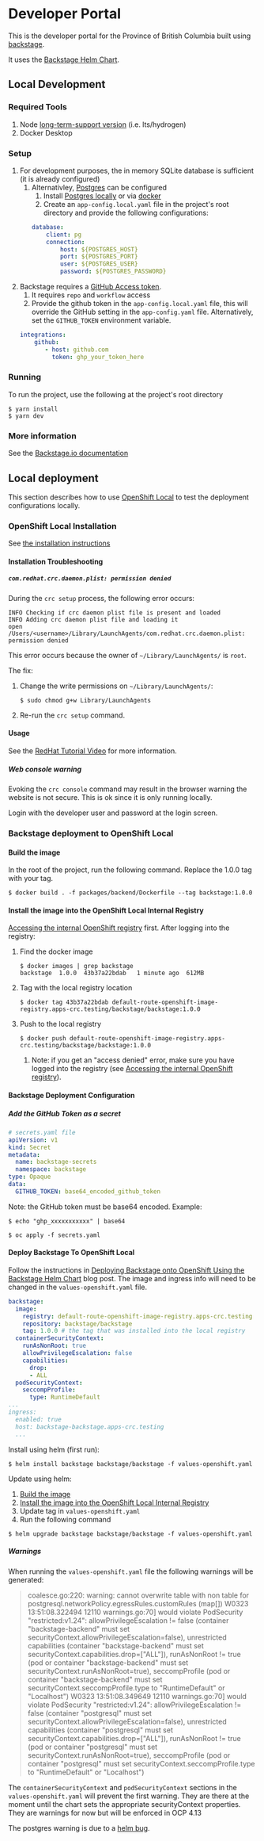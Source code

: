 # Developer Portal

This is the developer portal for the Province of British Columbia built using [backstage](https://backstage.io). 

It uses the [Backstage Helm Chart](https://github.com/backstage/charts).

## Local Development

### Required Tools
1. Node [long-term-support version](https://nodejs.dev/en/about/releases/) (i.e. lts/hydrogen)
1. Docker Desktop

### Setup
1. For development purposes, the in memory SQLite database is sufficient (it is already configured)
    1. Alternativley, [Postgres](https://www.postgresql.org) can be configured 
        1. Install [Postgres locally](https://www.postgresql.org/download/) or via [docker](https://hub.docker.com/_/postgres)
        1. Create an `app-config.local.yaml` file in the project's root directory and provide the following configurations:
        ```yaml
        database:
            client: pg
            connection:
                host: ${POSTGRES_HOST}
                port: ${POSTGRES_PORT}
                user: ${POSTGRES_USER}
                password: ${POSTGRES_PASSWORD}
        ```
1. Backstage requires a [GitHub Access token](https://docs.github.com/en/authentication/keeping-your-account-and-data-secure/creating-a-personal-access-token). 
    1. It requires `repo` and `workflow` access
    1. Provide the github token in the `app-config.local.yaml` file, this will override the GitHub setting in the `app-config.yaml` file. Alternatively, set the `GITHUB_TOKEN` environment variable.
    ```yaml
    integrations:
        github:
           - host: github.com
             token: ghp_your_token_here 
    ```

### Running
To run the project, use the following at the project's root directory
```
$ yarn install
$ yarn dev
```

### More information
See the [Backstage.io documentation](https://backstage.io/docs/getting-started/)

## Local deployment
This section describes how to use [OpenShift Local](https://developers.redhat.com/products/openshift-local/overview) to test the deployment configurations locally.

### OpenShift Local Installation

See [the installation instructions](https://access.redhat.com/documentation/en-us/red_hat_openshift_local/2.15)

#### Installation Troubleshooting

##### `com.redhat.crc.daemon.plist: permission denied` 

During the `crc setup` process, the following error occurs:

```
INFO Checking if crc daemon plist file is present and loaded
INFO Adding crc daemon plist file and loading it
open /Users/<username>/Library/LaunchAgents/com.redhat.crc.daemon.plist: permission denied
```

This error occurs because the owner of `~/Library/LaunchAgents/` is `root`.

The fix:

1. Change the write permissions on `~/Library/LaunchAgents/`:

    ```
    $ sudo chmod g+w Library/LaunchAgents
    ```

1. Re-run the `crc setup` command.


#### Usage

See the [RedHat Tutorial Video](https://developers.redhat.com/products/openshift-local/getting-started) for more information.


##### Web console warning

Evoking the `crc console` command may result in the browser warning the website is not secure. This is ok since it is only running locally. 

Login with the developer user and password at the login screen.


### Backstage deployment to OpenShift Local

#### Build the image

In the root of the project, run the following command. Replace the 1.0.0 tag with your tag.
```shell
$ docker build . -f packages/backend/Dockerfile --tag backstage:1.0.0
```

#### Install the image into the OpenShift Local Internal Registry

[Accessing the internal OpenShift registry](https://access.redhat.com/documentation/en-us/red_hat_openshift_local/2.15/html/getting_started_guide/using_gsg#accessing-the-internal-openshift-registry_gsg) first. After logging into the registry:


1. Find the docker image
    ```shell
    $ docker images | grep backstage
    backstage  1.0.0  43b37a22bdab   1 minute ago  612MB
    ```
1. Tag with the local registry location
    ```shell
    $ docker tag 43b37a22bdab default-route-openshift-image-registry.apps-crc.testing/backstage/backstage:1.0.0
    ```
1. Push to the local registry
    ```
    $ docker push default-route-openshift-image-registry.apps-crc.testing/backstage/backstage:1.0.0
    ```
    1. Note: if you get an "access denied" error, make sure you have logged into the registry (see [Accessing the internal OpenShift registry](https://access.redhat.com/documentation/en-us/red_hat_openshift_local/2.15/html/getting_started_guide/using_gsg#accessing-the-internal-openshift-registry_gsg)).


#### Backstage Deployment Configuration

##### Add the GitHub Token as a secret
```yaml
# secrets.yaml file
apiVersion: v1
kind: Secret
metadata:
  name: backstage-secrets
  namespace: backstage
type: Opaque
data:
  GITHUB_TOKEN: base64_encoded_github_token
```

Note: the GitHub token must be base64 encoded. Example:
```shell
$ echo "ghp_xxxxxxxxxxx" | base64
```

```shell
$ oc apply -f secrets.yaml
```

#### Deploy Backstage To OpenShift Local

Follow the instructions in [Deploying Backstage onto OpenShift Using the Backstage Helm Chart](https://janus-idp.io/blog/deploying-backstage-onto-openshift-using-helm) blog post. The image and ingress info will need to be changed in the `values-openshift.yaml` file. 

```yaml
backstage:
  image:
    registry: default-route-openshift-image-registry.apps-crc.testing
    repository: backstage/backstage
    tag: 1.0.0 # the tag that was installed into the local registry
  containerSecurityContext:
    runAsNonRoot: true
    allowPrivilegeEscalation: false
    capabilities:
      drop:
      - ALL
  podSecurityContext:
    seccompProfile:
      type: RuntimeDefault
...
ingress:
  enabled: true
  host: backstage-backstage.apps-crc.testing
  ...
```

Install using helm (first run):
```shell
$ helm install backstage backstage/backstage -f values-openshift.yaml
```

Update using helm:
1. [Build the image](#build-the-image)
1. [Install the image into the OpenShift Local Internal Registry](#install-the-image-into-the-openshift-local-internal-registry)
1. Update tag in `values-openshift.yaml`
1. Run the following command

```shell
$ helm upgrade backstage backstage/backstage -f values-openshift.yaml
```

##### Warnings
When running the `values-openshift.yaml` file the following warnings will be generated:

>coalesce.go:220: warning: cannot overwrite table with non table for postgresql.networkPolicy.egressRules.customRules (map[])
W0323 13:51:08.322494   12110 warnings.go:70] would violate PodSecurity "restricted:v1.24": allowPrivilegeEscalation != false (container "backstage-backend" must set securityContext.allowPrivilegeEscalation=false), unrestricted capabilities (container "backstage-backend" must set securityContext.capabilities.drop=["ALL"]), runAsNonRoot != true (pod or container "backstage-backend" must set securityContext.runAsNonRoot=true), seccompProfile (pod or container "backstage-backend" must set securityContext.seccompProfile.type to "RuntimeDefault" or "Localhost")
>W0323 13:51:08.349649   12110 warnings.go:70] would violate PodSecurity "restricted:v1.24": allowPrivilegeEscalation != false (container "postgresql" must set securityContext.allowPrivilegeEscalation=false), unrestricted capabilities (container "postgresql" must set securityContext.capabilities.drop=["ALL"]), runAsNonRoot != true (pod or container "postgresql" must set securityContext.runAsNonRoot=true), seccompProfile (pod or container "postgresql" must set securityContext.seccompProfile.type to "RuntimeDefault" or "Localhost")

The `containerSecurityContext` and `podSecurityContext` sections in the  `values-openshift.yaml` will prevent the first warning. They are there at the moment until the chart sets the appropriate securityContext properties. They are warnings for now but will be enforced in OCP 4.13

The postgres warning is due to a [helm bug](https://github.com/helm/helm/pull/11440). 
